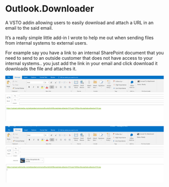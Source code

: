 # Outlook.Downloader
A VSTO addin allowing users to easily download and attach a URL in an email to the said email.

It’s a really simple little add-in I wrote to help me out when sending files from internal systems to external users.

For example say you have a link to an internal SharePoint document that you need to send to an outside customer that does not have access to your
internal systems.. you just add the link in your email and click download it downloads the file and attaches it.

![alt text](https://raw.githubusercontent.com/danecasserly/Outlook.Downloader/master/Image1.PNG)

![alt text](https://raw.githubusercontent.com/danecasserly/Outlook.Downloader/master/Image2.PNG)
